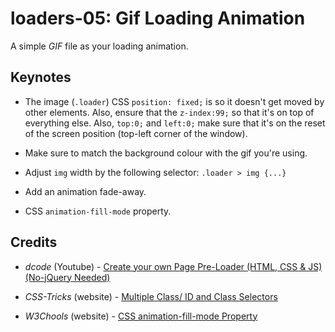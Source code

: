 # loaders-05: Gif Loading Animation

A simple _GIF_ file as your loading animation.

## Keynotes

+ The image (`.loader`) CSS `position: fixed;` is so it doesn't get moved by other elements. Also, ensure that the `z-index:99;` so that
it's on top of everything else. Also, `top:0;` and `left:0;` make sure that it's on the reset of the screen position (top-left corner of the window).

+ Make sure to match the background colour with the gif you're using.

+ Adjust `img` width by the following selector: `.loader > img {...}`

+ Add an animation fade-away.

+ CSS `animation-fill-mode` property.

## Credits

- _dcode_ (Youtube) - [Create your own Page Pre-Loader (HTML, CSS & JS) (No-jQuery Needed)](https://youtu.be/xuA83OYTE7I)

- _CSS-Tricks_ (website) - [Multiple Class/ ID and Class Selectors](https://css-tricks.com/multiple-class-id-selectors/)

- _W3Chools_ (website) - [CSS animation-fill-mode Property](https://www.w3schools.com/cssref/css3_pr_animation-fill-mode.asp)
